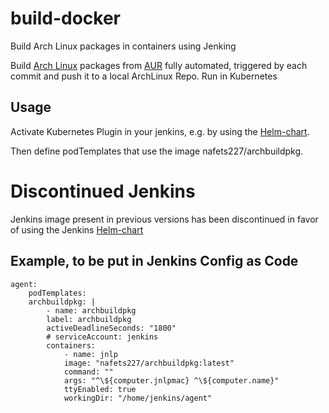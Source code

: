 # build-docker
Build Arch Linux packages in containers using Jenking

Build 
[Arch Linux](https://archlinux.org)
packages from
[AUR](https://aur.archlinux.org) fully automated, triggered by each commit
 and push it to a local ArchLinux Repo. Run in Kubernetes

## Usage
Activate Kubernetes Plugin in your jenkins, e.g. by using the 
[Helm-chart](https://github.com/jenkinsci/helm-charts).

Then define podTemplates that use the image nafets227/archbuildpkg.

# Discontinued Jenkins
Jenkins image present in previous versions has been discontinued in favor of using the Jenkins
[Helm-chart](https://github.com/jenkinsci/helm-charts)

## Example, to be put in Jenkins Config as Code
	agent:
		podTemplates:
		archbuildpkg: |
			- name: archbuildpkg
			label: archbuildpkg
			activeDeadlineSeconds: "1800"
			# serviceAccount: jenkins
			containers:
				- name: jnlp
				image: "nafets227/archbuildpkg:latest"
				command: ""
				args: "^\${computer.jnlpmac} ^\${computer.name}"
				ttyEnabled: true
				workingDir: "/home/jenkins/agent"

